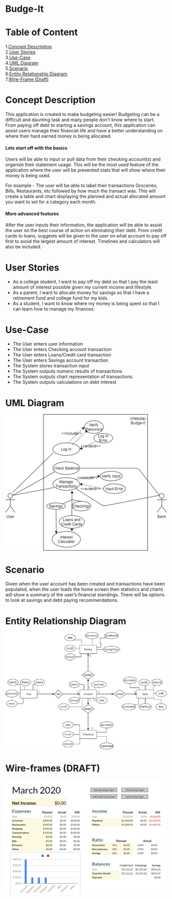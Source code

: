 # Budge-It
# Table of Content
1.[Concept Description](https://github.com/phildh89/Budge-It#concept-description)<br/>
2.[User Stories](https://github.com/phildh89/Budge-It#user-stories)<br/>
3.[Use-Case](https://github.com/phildh89/Budge-It#use-case)<br/>
4.[UML Diagram](https://github.com/phildh89/Budge-It#uml-diagram)<br/>
5.[Scenario](https://github.com/phildh89/Budge-It#scenario)<br/>
6.[Entity Relationship Diagram](https://github.com/phildh89/Budge-It#entity-relationship-diagram)<br/>
7.[Wire-Frame (Draft)](https://github.com/phildh89/Budge-It#wire-frames-draft)


# Concept Description
This application is created to make budgeting easier!
Budgeting can be a difficult and daunting task and many people don't know where to start. From paying off debt to starting a savings account, this application can assist users manage their financial life and have a better understanding on where their hard earned money is being allocated.

#### Lets start off with the basics
Users will be able to input or pull data from their checking account(s) and organize their statement usage. This will be the most used feature of the application where the user will be presented stats that will show where their money is being used.

For example - The user will be able to label their transactions Groceries, Bills, Restaurants, etc followed by how much the transact was.  This will create a table and chart displaying the planned and actual allocated amount you want to set for a category each month.
#### More advanced features
After the user inputs their information, the application will be able to assist the user on the best course of action on eliminating their debt. From credit cards to loans, suggests will be given to the user on what account to pay off first to avoid the largest amount of interest. Timelines and calculators will also be included. 

# User Stories
*	As a college student, I want to pay off my debt so that I pay the least amount of interest possible given my current income and lifestyle.<br/>
*	As a parent, I want to allocate money for savings so that I have a retirement fund and college fund for my kids.<br/>
*	As a student, I want to know where my money is being spent so that I can learn how to manage my finances.<br/>


# Use-Case
*	The User enters user information <br/>
*	The User enters Checking account transaction<br/>
*	The User enters Loans/Credit card transaction<br/>
*	The User enters Savings account transaction<br/>
*	The System stores transaction input<br/>
*	The System outputs numeric results of transactions<br/>
*	The System outputs chart representation of transactions<br/>
*	The System outputs calculations on debt interest<br/>

# UML Diagram
![UML](assets/Budge-it%20UML.png)

# Scenario
<p>
  Given when the user account has been created and transactions have been populated, when the user loads the home screen then statistics and charts will show a summary of the user’s financial standings. There will be options to look at savings and debt paying recommendations.
  </p>

# Entity Relationship Diagram

![ERD](assets/Budge-it%20ERD.png)

# Wire-frames (DRAFT)

![Wire-Frame](assets/Budge-it_Framework.PNG)


